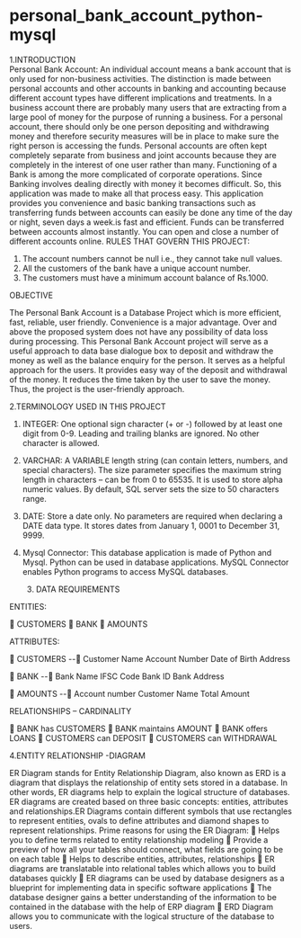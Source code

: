 # personal_bank_account_python-mysql
1.INTRODUCTION    
Personal Bank Account: An individual account means a bank account that is only used for non-business activities. The distinction is made between personal accounts and other accounts in banking and accounting because different account types have different implications and treatments. In a business account there are probably many users that are extracting from a large pool of money for the purpose of running a business.
For a personal account, there should only be one person depositing and withdrawing money and therefore security measures will be in place to make sure the right person is accessing the funds. Personal accounts are often kept completely separate from business and joint accounts because they are completely in the interest of one user rather than many. Functioning of a Bank is among the more complicated of corporate operations. Since Banking involves dealing directly with money it becomes difficult. So, this application was made to make all that process easy.
This application provides you convenience and basic banking transactions such as transferring funds between accounts can easily be done any time of the day or night, seven days a week.is fast and efficient. Funds can be transferred between accounts almost instantly. You can open and close a number of different accounts online.
RULES THAT GOVERN THIS PROJECT:
1)	The account numbers cannot be null i.e., they cannot take null values.
2)	All the customers of the bank have a unique account number.
3)	The customers must have a minimum account balance of Rs.1000.

OBJECTIVE

The Personal Bank Account is a Database Project which is more efficient, fast, reliable, user friendly. Convenience is a major advantage. Over and above the proposed system does not have any possibility of data loss during processing. This Personal Bank Account project will serve as a useful approach to data base dialogue box to deposit and withdraw the money as well as the balance enquiry for the person. It serves as a helpful approach for the users. It provides easy way of the deposit and withdrawal of the money. It reduces the time taken by the user to save the money. Thus, the project is the user-friendly approach.
   
  2.TERMINOLOGY USED IN THIS PROJECT

1.	INTEGER:  One optional sign character (+ or -) followed by at least one digit from 0-9. Leading and trailing blanks are ignored. No other character is allowed.

2.	VARCHAR:  A VARIABLE length string (can contain letters, numbers, and special characters). The size parameter specifies the maximum string length in characters – can be from 0 to 65535. It is used to store alpha numeric values. By default, SQL server sets the size to 50 characters range.


3.	DATE: Store a date only. No parameters are required when declaring a DATE data type. It stores dates from January 1, 0001 to December 31, 9999.


4.	Mysql Connector: This database application is made of Python and Mysql. Python can be used in database applications. MySQL Connector enables Python programs to access MySQL databases.



    3.  DATA REQUIREMENTS


ENTITIES:

	CUSTOMERS
	BANK
	AMOUNTS

ATTRIBUTES:

	CUSTOMERS -- 	Customer Name
			            Account Number
			            Date of Birth
				Address

	BANK        --       	Bank Name
				IFSC Code
				Bank ID
				Bank Address

	AMOUNTS -- 	Account number
				Customer Name
				Total Amount


RELATIONSHIPS – CARDINALITY

	BANK has CUSTOMERS
	BANK maintains AMOUNT
	BANK offers LOANS
	CUSTOMERS can DEPOSIT
	CUSTOMERS can WITHDRAWAL


4.ENTITY RELATIONSHIP -DIAGRAM



ER Diagram stands for Entity Relationship Diagram, also known as ERD is a diagram that displays the relationship of entity sets stored in a database. In other words, ER diagrams help to explain the logical structure of databases. ER diagrams are created based on three basic concepts: entities, attributes and relationships.ER Diagrams contain different symbols that use rectangles to represent entities, ovals to define attributes and diamond shapes to represent relationships.
   Prime reasons for using the ER Diagram:
	Helps you to define terms related to entity relationship modeling
	Provide a preview of how all your tables should connect, what fields are going to be on each table
	Helps to describe entities, attributes, relationships
	ER diagrams are translatable into relational tables which allows you to build databases quickly
	ER diagrams can be used by database designers as a blueprint for implementing data in specific software applications
	The database designer gains a better understanding of the information to be contained in the database with the help of ERP diagram
	ERD Diagram allows you to communicate with the logical structure of the database to users.

 

